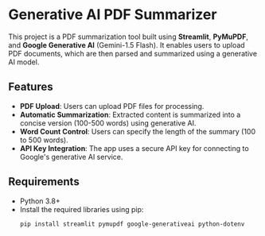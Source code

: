 # Generative AI PDF Summarizer

This project is a PDF summarization tool built using **Streamlit**, **PyMuPDF**, and **Google Generative AI** (Gemini-1.5 Flash). It enables users to upload PDF documents, which are then parsed and summarized using a generative AI model.

## Features

- **PDF Upload**: Users can upload PDF files for processing.
- **Automatic Summarization**: Extracted content is summarized into a concise version (100-500 words) using generative AI.
- **Word Count Control**: Users can specify the length of the summary (100 to 500 words).
- **API Key Integration**: The app uses a secure API key for connecting to Google's generative AI service.
  
## Requirements

- Python 3.8+
- Install the required libraries using pip:
  ```bash
  pip install streamlit pymupdf google-generativeai python-dotenv
